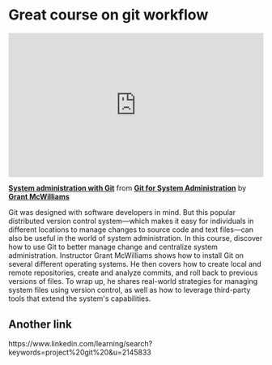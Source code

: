 <h1>Great course on git workflow</h1>

<div style="position:relative;height:0;padding-bottom:56.25%"><iframe width="640" height="360" src="https://www.linkedin.com/learning/embed/git-for-system-administration/system-administration-with-git?autoplay=false&claim=AQGeerNINxx0VQAAAY08eEUBEIFwTKCUO_u3zRZk6K51Nzky-zAyL8MiJFFNemQRAKyAja8yHhKG1v4brYrfq1Yxyrab2w2GMlTnzTms0Thbzr1ims6DNww8WLacXXEajwGpolzMIG1FIfPqzKRfCEltAUNqHVzHw8vJLL2KCvI5lQu2HrMjHwptnLsSU1PEyfO_mP12WXN83k0HakCPaxcoPk789nbCffYrdjyrqTJEEzEDwejpK5vR6ZP8kWNutlCDaE_0raOuxwORAavrYhfmB6aNaPU24IIj0Z9cN-C2HrU32WSDn-VE_AwasbUjFsUPoNGpIrPTDcBM2r5AE2RHzoz79hWKmmE9wjfK5hmEF3IhqHNwtyrUWFMeEvVeOzVveMO5S86roUK-qpk9sex0tQ8RsfsUVI2lDYOWTgYKEIKGDnPbP4kT9fUwKs_Nh16acm8Pp9lc7cnG9HKke8I2jqe-TRsy7IlgRuYClVkgcOu08LkO4WkFeAeHoB4YpggTkwX9BrHXGg-hfA5xvWRF0y_20nLXh5VqsacqdwBoS5-tAzjM0fcmd-jMgDc9kNKLSqRkg_9xPZUE9kLxOQkv_S5cagRrVPqe1Hzw8d9xnYuo8jcq5AIRy8YTYmMA-pu2jtAEezfNGKgo8_d1F0SghL4FowH_7yDfTpiVx5R9GQqdWbGWgyZc99PRIUX8LT8iq388f-AfvthxJyNsxrJsMlrKtnI8Rm87LIWD8d509DKAyJAprHaQM5fqnXdiiojZ6kNK16WfxofIknS5zFPROKy1UDv9Zt6a6uLdQZG8WRUiT4WTrOE9CbfNy_-udKDbfxJ5z_cSMF0_LQqvPxKinkG2EesHJLmg82fhbV91h8G3FZS0NXO4B6oODANAxwHsRKnjEkgkV-1UP2g2W0GHfrodAOyZs8YK1yuEDoHuKSpF4dgp8J-b4ZcKUrMDAFnwmguYpZBCk6IHGwxESBKsvTXKURnXeh7PWGMDTLG6BLn_Ow3-7wDSdU6CZX1Ix75Lbq9L7j9Qi0xI99UoqIZzHuJgb82X64V0oFPhsiFUVfpuV8ZI9hf-O2TvQim_m4JlYH0ZWsBytzPenmWyueTfRZriSIZnZxBmMV5iwwQG31wn5s5na6-eTRv0mP6K95IhKhDgpuCtGEuooJ5MwzNuWefa1ivXIWKZyYaVZ_F0laJcOzEeRh4UIb0QH7cVnnuW-pd3SkKzNqopQnL-F4o" mozallowfullscreen="true" webkitallowfullscreen="true" allowfullscreen="true" frameborder="0" style="position:absolute;width:100%;height:100%;left:0"></iframe></div><p><strong><a href="https://www.linkedin.com/learning/git-for-system-administration/system-administration-with-git?trk=embed_lil">System administration with Git</a></strong> from <strong><a href="https://www.linkedin.com/learning/git-for-system-administration?trk=embed_lil">Git for System Administration</a></strong> by <strong><a href="https://www.linkedin.com/learning/instructors/grant-mcwilliams?trk=embed_lil">Grant McWilliams</a></strong></p>

Git was designed with software developers in mind. But this popular distributed version control system—which makes it easy for individuals in different locations to manage changes to source code and text files—can also be useful in the world of system administration. In this course, discover how to use Git to better manage change and centralize system administration. Instructor Grant McWilliams shows how to install Git on several different operating systems. He then covers how to create local and remote repositories, create and analyze commits, and roll back to previous versions of files. To wrap up, he shares real-world strategies for managing system files using version control, as well as how to leverage third-party tools that extend the system's capabilities.


<h2>Another link</h2>
https://www.linkedin.com/learning/search?keywords=project%20git%20&u=2145833
